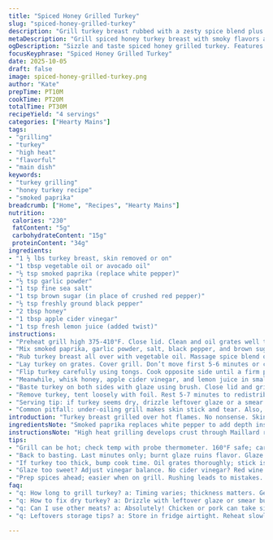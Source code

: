 ```yaml
---
title: "Spiced Honey Grilled Turkey"
slug: "spiced-honey-grilled-turkey"
description: "Grill turkey breast rubbed with a zesty spice blend plus honey and apple cider vinegar glaze. Uses smoked paprika instead of white pepper, brown sugar swaps crushed red pepper's heat, and lemon juice adds a tangy twist. Cook over hot grill grates oiled to prevent sticking. Watch color changes; turkey should be firm with slight give when pressed. Basting in final minutes locks in moisture and builds a shiny caramelized crust. Internal temp target 160-170 depending on carryover. Timing flexible based on thickness and grill heat consistency."
metaDescription: "Grill spiced honey turkey breast with smoky flavors and zesty glaze. Perfect for juicy, tender bites and a flavorful crust."
ogDescription: "Sizzle and taste spiced honey grilled turkey. Features smoky paprika and tangy glaze for a delicious main dish everyone loves."
focusKeyphrase: "Spiced Honey Grilled Turkey"
date: 2025-10-05
draft: false
image: spiced-honey-grilled-turkey.png
author: "Kate"
prepTime: PT10M
cookTime: PT20M
totalTime: PT30M
recipeYield: "4 servings"
categories: ["Hearty Mains"]
tags:
- "grilling"
- "turkey"
- "high heat"
- "flavorful"
- "main dish"
keywords:
- "turkey grilling"
- "honey turkey recipe"
- "smoked paprika"
breadcrumb: ["Home", "Recipes", "Hearty Mains"]
nutrition: 
 calories: "230"
 fatContent: "5g"
 carbohydrateContent: "15g"
 proteinContent: "34g"
ingredients:
- "1 ½ lbs turkey breast, skin removed or on"
- "1 tbsp vegetable oil or avocado oil"
- "½ tsp smoked paprika (replace white pepper)"
- "½ tsp garlic powder"
- "1 tsp fine sea salt"
- "1 tsp brown sugar (in place of crushed red pepper)"
- "½ tsp freshly ground black pepper"
- "2 tbsp honey"
- "1 tbsp apple cider vinegar"
- "1 tsp fresh lemon juice (added twist)"
instructions:
- "Preheat grill high 375-410°F. Close lid. Clean and oil grates well to prevent sticking. Turkey can stick if oiling skipped. Use tongs not fork to flip later."
- "Mix smoked paprika, garlic powder, salt, black pepper, and brown sugar in small bowl. Brown sugar melts and caramelizes; adds subtle sweetness with no direct heat like crushed pepper."
- "Rub turkey breast all over with vegetable oil. Massage spice blend onto all sides thoroughly. Oil helps spices cling and promotes crust."
- "Lay turkey on grates. Cover grill. Don’t move first 5-6 minutes or crust won’t form. Listen for sizzle and watch skin start to brown and shrink slightly."
- "Flip turkey carefully using tongs. Cook opposite side until a firm pop when pressed with finger; skin won’t jiggle much and juices may start to bead on surface. About 10-12 minutes total depending on thickness."
- "Meanwhile, whisk honey, apple cider vinegar, and lemon juice in small bowl. Lemon brightens glaze, cutting sweetness."
- "Baste turkey on both sides with glaze using brush. Close lid and grill 1-2 minutes more per side until internal temp edges 160°F. Carryover heat will finish off to 165°F."
- "Remove turkey, tent loosely with foil. Rest 5-7 minutes to redistribute juices. Slice against grain for best texture."
- "Serving tip: if turkey seems dry, drizzle leftover glaze or a smear of softened butter for moisture."
- "Common pitfall: under-oiling grill makes skin stick and tear. Also, rushing flips breaks crust and causes drying."
introduction: "Turkey breast grilled over hot flames. No nonsense. Skin or no skin depends on you but skin helps with moisture and browning. Spices build that smoky edge. Honey glaze? Not just sweetness but balance; vinegar punches through the richness, lemon juice adds zip. Watch for crackling skin and slight resistance beneath your finger before flipping. Don’t overflip; crust is your friend. Glaze the last minutes only, or it’ll burn and get bitter. Rest meat before slicing. Main protein with bold flavor, simple ingredients, technique driven. Smoke, sizzle, sweet tang contrast. Grilling demands attention; visual and tactile cues tell when done. Internal temp knife sharp but not dried."
ingredientsNote: "Smoked paprika replaces white pepper to add depth instead of sharp heat; brown sugar swaps crushed red pepper for caramel notes but feel free to add cayenne or chili flakes if heat preferred. Vegetable or avocado oil withstands high heat without smoking. Honey blends well with apple cider vinegar and lemon juice — lemon adds acidic lift and freshness. If no apple cider vinegar, red wine or white vinegar can work but adjust honey balance to taste. Turkey breast thickness varies; adjust cooking times. Always oil the grill rack thoroughly to avoid tearing delicate meat. Avoid heavy rub salt concentrations to prevent drying; 1 tsp sea salt balanced with aromatic spices."
instructionsNote: "High heat grilling develops crust through Maillard reaction, key for flavor and locking juices. Don’t flip too early or meat sticks and tears. A good crust will release naturally when ready to turn. Using a probe thermometer inside thickest part to avoid guesswork; look for 160-165°F for safe poultry. Resting meat post-grill redistributes muscle fibers and juices; skip rest and meat will be tough and stringy. Basting near finish caramelizes sugars on surface, not before or glaze will burn. Press turkey gently to check firmness; too soft indicates undercooked, too firm and dry. Cleaning and oiling grill grates improves sear and avoids flare-ups. Bonus: leftover glaze reheated makes excellent finishing sauce or salad dressing base."
tips:
- "Grill can be hot; check temp with probe thermometer. 160°F safe; carryover heat moves temp up. Resting, vital for moisture. 5-7 mins."
- "Back to basting. Last minutes only; burnt glaze ruins flavor. Glaze will caramelize. Watch for right crispness before moving."
- "If turkey too thick, bump cook time. Oil grates thoroughly; stick issues happen with low oil. Let the grill heat properly."
- "Glaze too sweet? Adjust vinegar balance. No cider vinegar? Red wine works but change honey amount. Always experiment."
- "Prep spices ahead; easier when on grill. Rushing leads to mistakes. Listen for that sizzle; visual cues are key."
faq:
- "q: How long to grill turkey? a: Timing varies; thickness matters. Generally, 10-12 mins per side; check for firmness. Look for browning."
- "q: How to fix dry turkey? a: Drizzle with leftover glaze or smear butter on slices. Keeps moisture better. Avoid under-oiling too."
- "q: Can I use other meats? a: Absolutely! Chicken or pork can take similar glaze. Adjust times based on thickness for doneness."
- "q: Leftovers storage tips? a: Store in fridge airtight. Reheat slowly on low; quick heating can dry out. Use glaze to revitalize."

---
```


